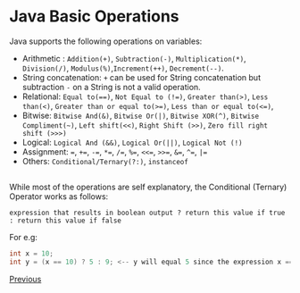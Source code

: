 # Java Basic Operations

Java supports the following operations on variables:

- Arithmetic : `Addition(+)`, `Subtraction(-)`, `Multiplication(*)`, `Division(/)`, `Modulus(%)`,`Increment(++)`, `Decrement(--)`.
- String concatenation: `+` can be used for String concatenation but subtraction `-` on a String is not a valid operation.
- Relational: `Equal to(==)`, `Not Equal to (!=)`, `Greater than(>)`, `Less than(<)`, `Greater than or equal to(>=)`, `Less than or equal to(<=)`,
- Bitwise: `Bitwise And(&)`, `Bitwise Or(|)`, `Bitwise XOR(^)`, `Bitwise Compliment(~)`, `Left shift(<<)`, `Right Shift (>>)`, `Zero fill right shift (>>>)`
- Logical: `Logical And (&&)`, `Logical Or(||)`, `Logical Not (!)`
- Assignment: `=`, `+=`, `-=`, `*=`, `/=`, `%=`, `<<=`, `>>=`, `&=`, `^=`, `|=`
- Others: `Conditional/Ternary(?:)`, `instanceof`

##  

While most of the operations are self explanatory, the Conditional (Ternary) Operator works as follows:

`expression that results in boolean output ? return this value if true : return this value if false`

For e.g:

```java
int x = 10;
int y = (x == 10) ? 5 : 9; <-- y will equal 5 since the expression x == 10 evaluates to true
```

[Previous](Java-Basics)
